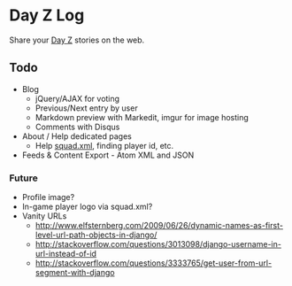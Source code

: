 # Day Z Log

Share your <a href="http://dayzmod.com">Day Z</a> stories on the web.

## Todo

- Blog
    - jQuery/AJAX for voting
    - Previous/Next entry by user
    - Markdown preview with Markedit, imgur for image hosting
    - Comments with Disqus
- About / Help dedicated pages
    - Help <a href="http://community.bistudio.com/wiki/squad.xml">squad.xml</a>, finding player id, etc.
- Feeds & Content Export
        - Atom XML and JSON

### Future

- Profile image?
- In-game player logo via squad.xml?
- Vanity URLs
    - http://www.elfsternberg.com/2009/06/26/dynamic-names-as-first-level-url-path-objects-in-django/
    - http://stackoverflow.com/questions/3013098/django-username-in-url-instead-of-id
    - http://stackoverflow.com/questions/3333765/get-user-from-url-segment-with-django